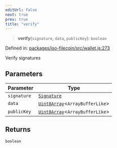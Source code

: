 ```yaml
---
editUrl: false
next: true
prev: true
title: "verify"
---
```


> **verify**(`signature`, `data`, `publicKey`): `boolean`

Defined in: [packages/iso-filecoin/src/wallet.js:273](https://github.com/hugomrdias/filecoin/blob/main/packages/iso-filecoin/src/wallet.js#L273)

Verify signatures

## Parameters

| Parameter | Type |
| ------ | ------ |
| `signature` | [`Signature`](/api/iso-filecoin/signature/classes/signature/) |
| `data` | [`Uint8Array`](https://developer.mozilla.org/docs/Web/JavaScript/Reference/Global_Objects/Uint8Array)\<`ArrayBufferLike`\> |
| `publicKey` | [`Uint8Array`](https://developer.mozilla.org/docs/Web/JavaScript/Reference/Global_Objects/Uint8Array)\<`ArrayBufferLike`\> |

## Returns

`boolean`
